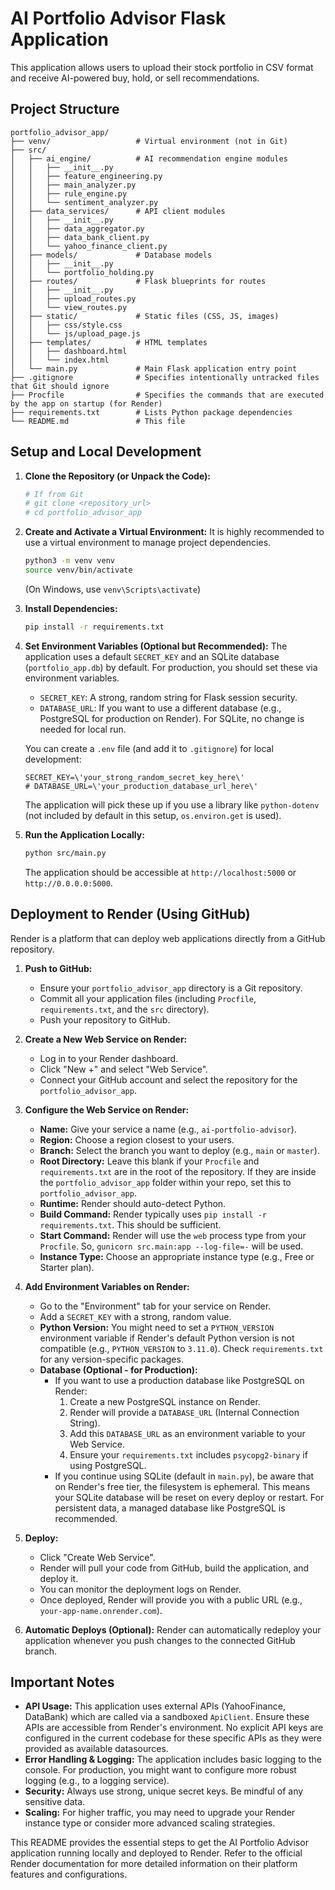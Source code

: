 # AI Portfolio Advisor Flask Application

This application allows users to upload their stock portfolio in CSV format and receive AI-powered buy, hold, or sell recommendations.

## Project Structure

```
portfolio_advisor_app/
├── venv/                   # Virtual environment (not in Git)
├── src/
│   ├── ai_engine/          # AI recommendation engine modules
│   │   ├── __init__.py
│   │   ├── feature_engineering.py
│   │   ├── main_analyzer.py
│   │   ├── rule_engine.py
│   │   └── sentiment_analyzer.py
│   ├── data_services/      # API client modules
│   │   ├── __init__.py
│   │   ├── data_aggregator.py
│   │   ├── data_bank_client.py
│   │   └── yahoo_finance_client.py
│   ├── models/             # Database models
│   │   ├── __init__.py
│   │   └── portfolio_holding.py
│   ├── routes/             # Flask blueprints for routes
│   │   ├── __init__.py
│   │   ├── upload_routes.py
│   │   └── view_routes.py
│   ├── static/             # Static files (CSS, JS, images)
│   │   ├── css/style.css
│   │   └── js/upload_page.js
│   ├── templates/          # HTML templates
│   │   ├── dashboard.html
│   │   └── index.html
│   └── main.py             # Main Flask application entry point
├── .gitignore              # Specifies intentionally untracked files that Git should ignore
├── Procfile                # Specifies the commands that are executed by the app on startup (for Render)
├── requirements.txt        # Lists Python package dependencies
└── README.md               # This file
```

## Setup and Local Development

1.  **Clone the Repository (or Unpack the Code):**
    ```bash
    # If from Git
    # git clone <repository_url>
    # cd portfolio_advisor_app
    ```

2.  **Create and Activate a Virtual Environment:**
    It is highly recommended to use a virtual environment to manage project dependencies.
    ```bash
    python3 -m venv venv
    source venv/bin/activate
    ```
    (On Windows, use `venv\Scripts\activate`)

3.  **Install Dependencies:**
    ```bash
    pip install -r requirements.txt
    ```

4.  **Set Environment Variables (Optional but Recommended):**
    The application uses a default `SECRET_KEY` and an SQLite database (`portfolio_app.db`) by default. For production, you should set these via environment variables.
    *   `SECRET_KEY`: A strong, random string for Flask session security.
    *   `DATABASE_URL`: If you want to use a different database (e.g., PostgreSQL for production on Render). For SQLite, no change is needed for local run.

    You can create a `.env` file (and add it to `.gitignore`) for local development:
    ```
    SECRET_KEY=\'your_strong_random_secret_key_here\'
    # DATABASE_URL=\'your_production_database_url_here\'
    ```
    The application will pick these up if you use a library like `python-dotenv` (not included by default in this setup, `os.environ.get` is used).

5.  **Run the Application Locally:**
    ```bash
    python src/main.py
    ```
    The application should be accessible at `http://localhost:5000` or `http://0.0.0.0:5000`.

## Deployment to Render (Using GitHub)

Render is a platform that can deploy web applications directly from a GitHub repository.

1.  **Push to GitHub:**
    *   Ensure your `portfolio_advisor_app` directory is a Git repository.
    *   Commit all your application files (including `Procfile`, `requirements.txt`, and the `src` directory).
    *   Push your repository to GitHub.

2.  **Create a New Web Service on Render:**
    *   Log in to your Render dashboard.
    *   Click "New +" and select "Web Service".
    *   Connect your GitHub account and select the repository for the `portfolio_advisor_app`.

3.  **Configure the Web Service on Render:**
    *   **Name:** Give your service a name (e.g., `ai-portfolio-advisor`).
    *   **Region:** Choose a region closest to your users.
    *   **Branch:** Select the branch you want to deploy (e.g., `main` or `master`).
    *   **Root Directory:** Leave this blank if your `Procfile` and `requirements.txt` are in the root of the repository. If they are inside the `portfolio_advisor_app` folder within your repo, set this to `portfolio_advisor_app`.
    *   **Runtime:** Render should auto-detect Python.
    *   **Build Command:** Render typically uses `pip install -r requirements.txt`. This should be sufficient.
    *   **Start Command:** Render will use the `web` process type from your `Procfile`. So, `gunicorn src.main:app --log-file=-` will be used.
    *   **Instance Type:** Choose an appropriate instance type (e.g., Free or Starter plan).

4.  **Add Environment Variables on Render:**
    *   Go to the "Environment" tab for your service on Render.
    *   Add a `SECRET_KEY` with a strong, random value.
    *   **Python Version:** You might need to set a `PYTHON_VERSION` environment variable if Render's default Python version is not compatible (e.g., `PYTHON_VERSION` to `3.11.0`). Check `requirements.txt` for any version-specific packages.
    *   **Database (Optional - for Production):**
        *   If you want to use a production database like PostgreSQL on Render:
            1.  Create a new PostgreSQL instance on Render.
            2.  Render will provide a `DATABASE_URL` (Internal Connection String).
            3.  Add this `DATABASE_URL` as an environment variable to your Web Service.
            4.  Ensure your `requirements.txt` includes `psycopg2-binary` if using PostgreSQL.
        *   If you continue using SQLite (default in `main.py`), be aware that on Render's free tier, the filesystem is ephemeral. This means your SQLite database will be reset on every deploy or restart. For persistent data, a managed database like PostgreSQL is recommended.

5.  **Deploy:**
    *   Click "Create Web Service".
    *   Render will pull your code from GitHub, build the application, and deploy it.
    *   You can monitor the deployment logs on Render.
    *   Once deployed, Render will provide you with a public URL (e.g., `your-app-name.onrender.com`).

6.  **Automatic Deploys (Optional):**
    Render can automatically redeploy your application whenever you push changes to the connected GitHub branch.

## Important Notes

*   **API Usage:** This application uses external APIs (YahooFinance, DataBank) which are called via a sandboxed `ApiClient`. Ensure these APIs are accessible from Render's environment. No explicit API keys are configured in the current codebase for these specific APIs as they were provided as available datasources.
*   **Error Handling & Logging:** The application includes basic logging to the console. For production, you might want to configure more robust logging (e.g., to a logging service).
*   **Security:** Always use strong, unique secret keys. Be mindful of any sensitive data.
*   **Scaling:** For higher traffic, you may need to upgrade your Render instance type or consider more advanced scaling strategies.

This README provides the essential steps to get the AI Portfolio Advisor application running locally and deployed to Render. Refer to the official Render documentation for more detailed information on their platform features and configurations.

